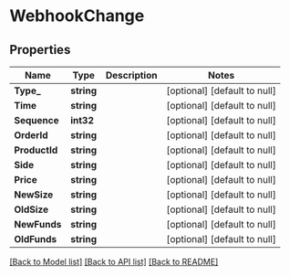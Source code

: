 # WebhookChange

## Properties
Name | Type | Description | Notes
------------ | ------------- | ------------- | -------------
**Type_** | **string** |  | [optional] [default to null]
**Time** | **string** |  | [optional] [default to null]
**Sequence** | **int32** |  | [optional] [default to null]
**OrderId** | **string** |  | [optional] [default to null]
**ProductId** | **string** |  | [optional] [default to null]
**Side** | **string** |  | [optional] [default to null]
**Price** | **string** |  | [optional] [default to null]
**NewSize** | **string** |  | [optional] [default to null]
**OldSize** | **string** |  | [optional] [default to null]
**NewFunds** | **string** |  | [optional] [default to null]
**OldFunds** | **string** |  | [optional] [default to null]

[[Back to Model list]](../README.md#documentation-for-models) [[Back to API list]](../README.md#documentation-for-api-endpoints) [[Back to README]](../README.md)


